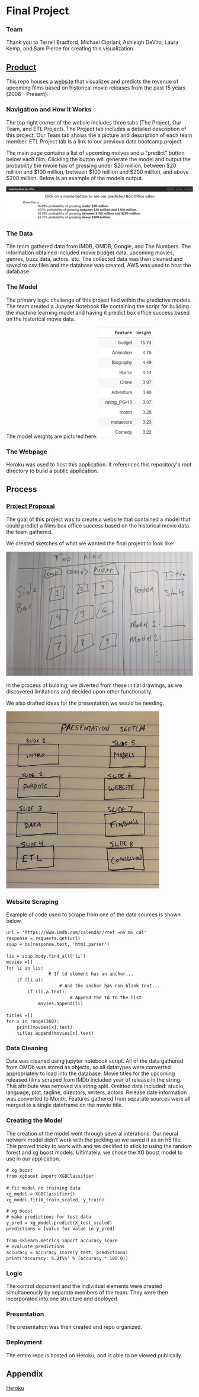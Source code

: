 # Final Project

### Team

Thank you to Terrell Bradford, Michael Cipriani, Ashleigh DeVito, Laura Kemp, and Sam Pierce for creating this visualization.

## [Product](https://cwru-bootcamp-movie-predictor.herokuapp.com/)

This repo houses a [website](https://cwru-bootcamp-movie-predictor.herokuapp.com/) that visualizes and predicts the revenue of upcoming films based on historical movie releases from the past 15 years (2006 - Present).

### Navigation and How it Works

The top right corner of the websie includes three tabs (The Project, Our Team, and ETL Project).
The Project tab includes a detailed description of this project.
Our Team tab shows the a picture and description of each team member.
ETL Project tab is a link to our previous data bootcamp project.

The main page contains a list of upcoming moives and a "predict" button below each film. Clickling the button will generate the model and output the probability the mvoie has of grossing under $20 million, between $20 million and $100 million, between $100 million and $200 million, and above $200 million. Below is an example of the models output.

![image](static/images/example.PNG?raw=true "Dune Example")

### The Data

The team gathered data from IMDB, OMDB, Google, and The Numbers. The information obtained included movie budget data, upcoming movies, genres, buzz data, actors, etc.
The collected data was then cleaned and saved to csv files and the database was created.
AWS was used to host the database.

### The Model

The primary logic challenge of this project lied within the predictive models. The team created a Jupyter Notebook file containing the script for building the machine learning model and having it predict box office success based on the historical movie data.

The model weights are pictured here:![image](static/images/weights.PNG?raw=true "Weights")

### The Webpage

Heroku was used to host this application. It references this repository's root directory to build a public application.

## Process

### [Project Proposal](proposal.txt)

The goal of this project was to create a website that contained a model that could predict a films box office success based on the historical movie data the team gathered.

We created sketches of what we wanted the final project to look like:

![image](static/images/napkin_drawing.jpg?raw=true "Napkin Drawing")

In the process of bulding, we diverted from these initial drawings, as we discovered limitations and decided upon other functionality.

We also drafted ideas for the presentation we would be needing.

![image](static/images/presentation_sketch.jpg?raw=true "Presentation Sketch")

### Website Scraping
Example of code used to scrape from one of the data sources is shown below.
```
url = 'https://www.imdb.com/calendar/?ref_=nv_mv_cal'
response = requests.get(url)
soup = bs(response.text, 'html.parser')

lis = soup.body.find_all('li')
movies =[]
for li in lis:
                # If td element has an anchor...
    if (li.a):
                    # And the anchor has non-blank text...
        if (li.a.text):
                        # Append the td to the list
            movies.append(li)

titles =[]
for x in range(360):
    print(movies[x].text)
    titles.append(movies[x].text)
```

### Data Cleaning

Data was cleaned using jupyter notebook script.
All of the data gathered from OMDb was stored as objects, so all datatypes were converted appropriately to load into the database.
Movie titles for the upcoming released films scraped from IMDb included year of release in the string. This attribute was removed via string split.
Omitted data included: studio, language, plot, tagline, directors, writers, actors.
Release date information was converted to Month.
Features gathered from separate sources were all merged to a single dataframe on the movie title.

### Creating the Model

The creation of the model went through several interations. Our neural network model didn’t work with the pickling so we saved it as an h5 file. This proved tricky to work with and we decided to stick to using the random forest and xg boost models. Ultimately, we chose the XG boost model to use in our application.

```
# xg boost
from xgboost import XGBClassifier

# fit model no training data
xg_model = XGBClassifier()
xg_model.fit(X_train_scaled, y_train)
```
```
# xg boost
# make predictions for test data
y_pred = xg_model.predict(X_test_scaled)
predictions = [value for value in y_pred]

from sklearn.metrics import accuracy_score
# evaluate predictions
accuracy = accuracy_score(y_test, predictions)
print("Accuracy: %.2f%%" % (accuracy * 100.0))
```
### Logic

The control document and the individual elements were created simultaneously by separate members of the team. They were then incorporated into one structure and deployed.

### Presentation

The presentation was then created and repo organized.

### Deployment

The entire repo is hosted on Heroku, and is able to be viewed publically.

## Appendix

[Heroku](https://www.heroku.com/home)
